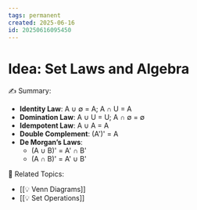 ```yaml
---
tags: permanent
created: 2025-06-16
id: 20250616095450
---
```


# Idea: Set Laws and Algebra

✍ Summary:
- **Identity Law**: A ∪ ∅ = A; A ∩ U = A
- **Domination Law**: A ∪ U = U; A ∩ ∅ = ∅
- **Idempotent Law**: A ∪ A = A
- **Double Complement**: (A')' = A
- **De Morgan’s Laws**:
  - (A ∪ B)' = A' ∩ B'
  - (A ∩ B)' = A' ∪ B'

👀 Related Topics:
- [[💡 Venn Diagrams]]
- [[💡 Set Operations]]
